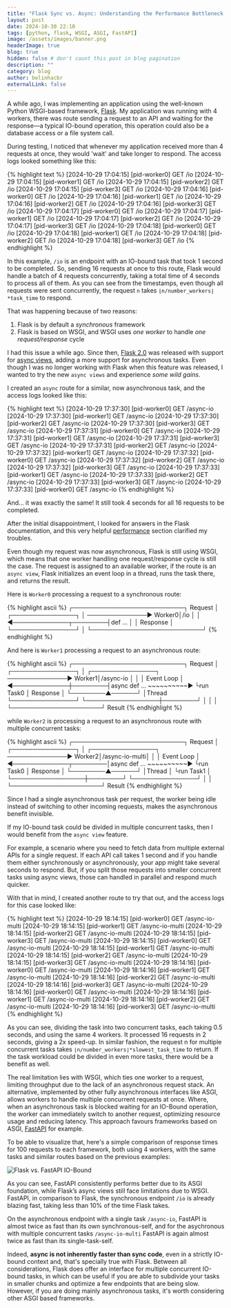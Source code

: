 ```yaml
---
title: "Flask Sync vs. Async: Understanding the Performance Bottleneck in IO-Bound Tasks"
layout: post
date: 2024-10-30 22:10
tags: [python, flask, WSGI, ASGI, FastAPI]
image: /assets/images/banner.png
headerImage: true
blog: true
hidden: false # don't count this post in blog pagination
description: ""
category: blog
author: belinhacbr
externalLink: false
---
```


A while ago, I was implementing an application using the well-known Python WSGI-based framework, [Flask](https://flask.palletsprojects.com/en/stable/). My application was running with 4 workers, there was route sending a request to an API and waiting for the response—a typical IO-bound operation, this operation could also be a database access or a file system call.

During testing, I noticed that whenever my application received more than 4 requests at once, they would 'wait' and take longer to respond. The access logs looked something like this:

{% highlight text %}
[2024-10-29 17:04:15] [pid-worker0] GET /io
[2024-10-29 17:04:15] [pid-worker1] GET /io
[2024-10-29 17:04:15] [pid-worker2] GET /io
[2024-10-29 17:04:15] [pid-worker3] GET /io
[2024-10-29 17:04:16] [pid-worker0] GET /io
[2024-10-29 17:04:16] [pid-worker1] GET /io
[2024-10-29 17:04:16] [pid-worker2] GET /io
[2024-10-29 17:04:16] [pid-worker3] GET /io
[2024-10-29 17:04:17] [pid-worker0] GET /io
[2024-10-29 17:04:17] [pid-worker1] GET /io
[2024-10-29 17:04:17] [pid-worker2] GET /io
[2024-10-29 17:04:17] [pid-worker3] GET /io
[2024-10-29 17:04:18] [pid-worker0] GET /io
[2024-10-29 17:04:18] [pid-worker1] GET /io
[2024-10-29 17:04:18] [pid-worker2] GET /io
[2024-10-29 17:04:18] [pid-worker3] GET /io
{% endhighlight %}

In this example, `/io` is an endpoint with an IO-bound task that took 1 second to be completed. So, sending 16 requests at once to this route, Flask would handle a batch of 4 requests concurrently, taking a total time of 4 seconds to process all of them. As you can see from the timestamps, even though all requests were sent concurrently, the request `n` takes `⌊n/number_workers⌋*task_time` to respond.

That was happening because of two reasons:

 1. Flask is by default a *synchronous* framework
 2. Flask is based on WSGI, and WSGI uses *one worker* to handle *one request/response* cycle

I had this issue a while ago. Since then, [Flask 2.0](https://flask.palletsprojects.com/en/stable/changes/#version-2-0-0) was released with support for [async views](https://github.com/pallets/flask/pull/3412/commits/6979265fa643ed982d062f38d386c37bbbef0d9b), adding a more support for asynchronous tasks. Even though I was no longer working with Flask when this feature was released, I wanted to try the new `async views` and experience _some wild gains_.

I created an `async` route for a similar, now asynchronous task, and the access logs looked like this:

{% highlight text %}
[2024-10-29 17:37:30] [pid-worker0] GET /async-io
[2024-10-29 17:37:30] [pid-worker1] GET /async-io
[2024-10-29 17:37:30] [pid-worker2] GET /async-io
[2024-10-29 17:37:30] [pid-worker3] GET /async-io
[2024-10-29 17:37:31] [pid-worker0] GET /async-io
[2024-10-29 17:37:31] [pid-worker1] GET /async-io
[2024-10-29 17:37:31] [pid-worker3] GET /async-io
[2024-10-29 17:37:31] [pid-worker2] GET /async-io
[2024-10-29 17:37:32] [pid-worker1] GET /async-io
[2024-10-29 17:37:32] [pid-worker0] GET /async-io
[2024-10-29 17:37:32] [pid-worker2] GET /async-io
[2024-10-29 17:37:32] [pid-worker3] GET /async-io
[2024-10-29 17:37:33] [pid-worker1] GET /async-io
[2024-10-29 17:37:33] [pid-worker2] GET /async-io
[2024-10-29 17:37:33] [pid-worker3] GET /async-io
[2024-10-29 17:37:33] [pid-worker0] GET /async-io
{% endhighlight %}

And... it was exactly the same! It still took 4 seconds for all 16 requests to be completed.

After the initial disappointment, I looked for answers in the Flask documentation, and this very helpful [performance](https://flask.palletsprojects.com/en/stable/async-await/#performance) section clarified my troubles.

Even though my request was now asynchronous, Flask is still using WSGI, which means that one worker handling one request/response cycle is still the case. The request is assigned to an available worker, if the route is an `async view`, Flask initializes an event loop in a thread, runs the task there, and returns the result.

Here is `Worker0` processing a request to a synchronous route:

{% highlight ascii %}
              ┌──────────────────────────┐
   Request    │        ┌───────────────┐ │
──────────────► Worker0│/io            │ │
◄─────────────┬────────┤def ...        │ │
   Response   │        └───────────────┘ │
              └──────────────────────────┘
{% endhighlight %}


And here is `Worker1` processing a request to an asynchronous route:

{% highlight ascii %}
              ┌──────────────────────────┐
   Request    │        ┌───────────────┐ │       ┌───────────────┐
──────────────► Worker1│/async-io      │ │       │  Event Loop   │
◄─────────────┼────────┤async def ...  ~~~~~~~~~~►   └run Task0  │
   Response   │        └────────▲──────┘ │Thread └───────────────┘
              └─────────────────┼────────┘            │
                                │                     │
                                └─────────────────────┘
                                          Result
{% endhighlight %}

while `Worker2` is processing a request to an asynchronous route with multiple concurrent tasks:

{% highlight ascii %}
              ┌──────────────────────────┐
   Request    │        ┌───────────────┐ │       ┌───────────────┐
──────────────► Worker2│/async-io-multi│ │       │  Event Loop   │
◄─────────────┬────────│async def ...  ~~~~~~~~~~►   └run Task0  │
   Response   │        └────────▲──────┘ │Thread │   └run Task1  │
              └─────────────────┼────────┘       └───────────────┘
                                │                     │
                                └─────────────────────┘
                                          Result
{% endhighlight %}

Since I had a single asynchronous task per request, the worker being idle instead of switching to other incoming requests, makes the asynchronous benefit invisible.

If my IO-bound task could be divided in multiple concurrent tasks, then I would benefit from the `async view` feature.

For example, a scenario where you need to fetch data from multiple external APIs for a single request. If each API call takes 1 second and if you handle them either synchronously or asynchronously, your app might take several seconds to respond. But, if you split those requests into smaller concurrent tasks using async views, those can handled in parallel and respond much quicker.

With that in mind, I created another route to try that out, and the access logs for this case looked like:

{% highlight text %}
[2024-10-29 18:14:15] [pid-worker0] GET /async-io-multi
[2024-10-29 18:14:15] [pid-worker1] GET /async-io-multi
[2024-10-29 18:14:15] [pid-worker2] GET /async-io-multi
[2024-10-29 18:14:15] [pid-worker3] GET /async-io-multi
[2024-10-29 18:14:15] [pid-worker0] GET /async-io-multi
[2024-10-29 18:14:15] [pid-worker1] GET /async-io-multi
[2024-10-29 18:14:15] [pid-worker2] GET /async-io-multi
[2024-10-29 18:14:15] [pid-worker3] GET /async-io-multi
[2024-10-29 18:14:16] [pid-worker0] GET /async-io-multi
[2024-10-29 18:14:16] [pid-worker1] GET /async-io-multi
[2024-10-29 18:14:16] [pid-worker2] GET /async-io-multi
[2024-10-29 18:14:16] [pid-worker3] GET /async-io-multi
[2024-10-29 18:14:16] [pid-worker0] GET /async-io-multi
[2024-10-29 18:14:16] [pid-worker1] GET /async-io-multi
[2024-10-29 18:14:16] [pid-worker2] GET /async-io-multi
[2024-10-29 18:14:16] [pid-worker3] GET /async-io-multi
{% endhighlight %}

As you can see, dividing the task into two concurrent tasks, each taking 0.5 seconds, and using the same 4 workers. It processed 16 requests in 2 seconds, giving a 2x speed-up. In similar fashion, the request n for multiple concurrent tasks takes `⌊n/number_workers⌋*slowest_task_time` to return. If the task workload could be divided in even more tasks, there would be a benefit as well.

The real limitation lies with WSGI, which ties one worker to a request, limiting throughput due to the lack of an asynchronous request stack. An alternative, implemented by other fully asynchronous interfaces like ASGI, allows workers to handle multiple concurrent requests at once. Where, when an asynchronous task is blocked waiting for an IO-Bound operation, the worker can immediately switch to another request, optimizing resource usage and reducing latency. This approach favours frameworks based on ASGI, [FastAPI](https://fastapi.tiangolo.com/) for example.

To be able to visualize that, here's a simple comparison of response times for 100 requests to each framework, both using 4 workers, with the same tasks and similar routes based on the previous examples:

![Flask vs. FastAPI IO-Bound](https://imgur.com/mPf7TTe.png)

As you can see, FastAPI consistently performs better due to its ASGI foundation, while Flask’s async views still face limitations due to WSGI. FastAPI, in comparison to Flask, the synchronous endpoint `/io` is already blazing fast, taking less than 10% of the time Flask takes.

On the asynchronous endpoint with a single task `/async-io`, FastAPI is almost twice as fast than its own synchronous-self, and for the asychronous with multiple concurrent tasks `/async-io-multi` FastAPI is again almost twice as fast than its single-task-self.

Indeed, **async is not inherently faster than sync code**, even in a strictly IO-bound context and, that's specially true with Flask. Between all considerations, Flask does offer an interface for multiple concurrent IO-bound tasks, in which can be useful if you are able to subdivide your tasks in smaller chunks and optimize a few endpoints that are being slow. However, if you are doing mainly asynchronous tasks, it's worth considering other ASGI based frameworks.
